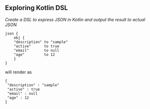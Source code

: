 ## Exploring Kotlin DSL

*Create a DSL to express JSON in Kotlin and output the result to actual JSON*

```
json {  
    obj {  
    "description" to "sample"  
    "active"      to true  
    "email"       to null  
    "age"         to 12  
    }  
}  
```
will render as  

```
{  
 "description" : "sample"  
 "active" : true  
 "email" : null  
 "age" : 12  
}  
```
